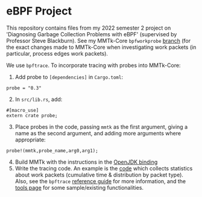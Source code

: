 # eBPF Project

This repository contains files from my 2022 semester 2 project on 'Diagnosing Garbage Collection Problems with eBPF' (supervised by Professor Steve Blackburn). See my MMTk-Core `bpfworkprobe` [branch](https://github.com/clairexhuang/mmtk-core/tree/bpfworkprobe) (for the exact changes made to MMTk-Core when investigating work packets (in particular, process edges work packets).

We use `bpftrace`.
To incorporate tracing with probes into MMTk-Core:
1. Add probe to `[dependencies]` in `Cargo.toml`:
```
probe = "0.3"
```
2. In `src/lib.rs`, add: 
```
#[macro_use]
extern crate probe;
```
3. Place probes in the code, passing `mmtk` as the first argument, giving a name as the second argument, and adding more arguments where appropriate:
```
probe!(mmtk,probe_name,arg0,arg1);
```
4. Build MMTk with the instructions in the [OpenJDK binding](https://github.com/mmtk/mmtk-openjdk)
5. Write the tracing code. An example is the [code](https://github.com/clairexhuang/ebpf/blob/main/do_work_with_stat-tracing/worker_id.bt) which collects statistics about work packets (cumulative time & distribution by packet type). Also, see the `bpftrace` [reference guide](https://github.com/iovisor/bpftrace/blob/master/docs/reference_guide.md) for more information, and the [tools page](https://github.com/iovisor/bpftrace/tree/master/tools) for some sample/existing functionalities. 
